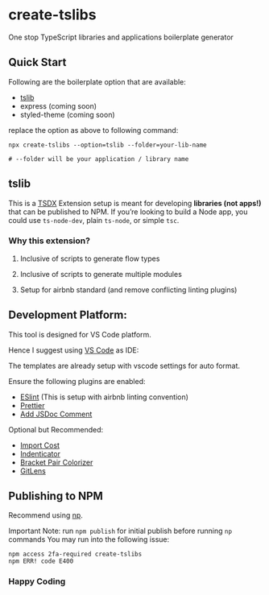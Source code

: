 # create-tslibs

One stop TypeScript libraries and applications boilerplate generator

## Quick Start

Following are the boilerplate option that are available:

- [tslib](#tslib)
- express (coming soon)
- styled-theme (coming soon)

replace the option as above to following command:

```shell
npx create-tslibs --option=tslib --folder=your-lib-name

# --folder will be your application / library name
```

## tslib

This is a [TSDX](https://tsdx.io/) Extension setup is meant for developing __libraries (not apps!)__ that can be published to NPM. If you’re looking to build a Node app, you could use `ts-node-dev`, plain `ts-node`, or simple `tsc`.

### Why this extension?

1. Inclusive of scripts to generate flow types

2. Inclusive of scripts to generate multiple modules

3. Setup for airbnb standard (and remove conflicting linting plugins)

## Development Platform:
This tool is designed for VS Code platform.

Hence I suggest using [VS Code](https://code.visualstudio.com/download) as IDE:

The templates are already setup with vscode settings for auto format.

Ensure the following plugins are enabled:
- [ESlint](https://marketplace.visualstudio.com/items?itemName=dbaeumer.vscode-eslint) (This is setup with airbnb linting convention)
- [Prettier](https://marketplace.visualstudio.com/items?itemName=esbenp.prettier-vscode)
- [Add JSDoc Comment](https://marketplace.visualstudio.com/items?itemName=stevencl.addDocComments#)

Optional but Recommended:
- [Import Cost](https://marketplace.visualstudio.com/items?itemName=wix.vscode-import-cost)
- [Indenticator](https://marketplace.visualstudio.com/items?itemName=sirtori.indenticator)
- [Bracket Pair Colorizer](https://marketplace.visualstudio.com/items?itemName=coenraads.bracket-pair-colorizer)
- [GitLens](https://marketplace.visualstudio.com/items?itemName=eamodio.gitlens)

## Publishing to NPM

Recommend using [np](https://github.com/sindresorhus/np).

Important Note:
run `npm publish` for initial publish before running `np` commands
You may run into the following issue:

```shell
npm access 2fa-required create-tslibs
npm ERR! code E400
```

### Happy Coding